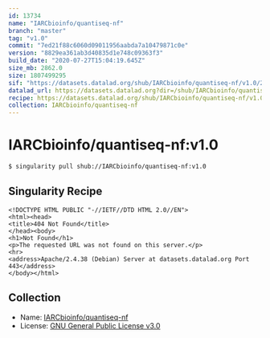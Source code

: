 ```yaml
---
id: 13734
name: "IARCbioinfo/quantiseq-nf"
branch: "master"
tag: "v1.0"
commit: "7ed21f88c6060d09011956aabda7a10479871c0e"
version: "8829ea361ab3d40835d1e748c09363f3"
build_date: "2020-07-27T15:04:19.645Z"
size_mb: 2862.0
size: 1807499295
sif: "https://datasets.datalad.org/shub/IARCbioinfo/quantiseq-nf/v1.0/2020-07-27-7ed21f88-8829ea36/8829ea361ab3d40835d1e748c09363f3.sif"
datalad_url: https://datasets.datalad.org?dir=/shub/IARCbioinfo/quantiseq-nf/v1.0/2020-07-27-7ed21f88-8829ea36/
recipe: https://datasets.datalad.org/shub/IARCbioinfo/quantiseq-nf/v1.0/2020-07-27-7ed21f88-8829ea36/Singularity
collection: IARCbioinfo/quantiseq-nf
---
```


# IARCbioinfo/quantiseq-nf:v1.0

```bash
$ singularity pull shub://IARCbioinfo/quantiseq-nf:v1.0
```

## Singularity Recipe

```singularity
<!DOCTYPE HTML PUBLIC "-//IETF//DTD HTML 2.0//EN">
<html><head>
<title>404 Not Found</title>
</head><body>
<h1>Not Found</h1>
<p>The requested URL was not found on this server.</p>
<hr>
<address>Apache/2.4.38 (Debian) Server at datasets.datalad.org Port 443</address>
</body></html>
```

## Collection

 - Name: [IARCbioinfo/quantiseq-nf](https://github.com/IARCbioinfo/quantiseq-nf)
 - License: [GNU General Public License v3.0](https://api.github.com/licenses/gpl-3.0)

